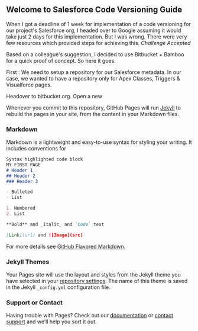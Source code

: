 ## Welcome to Salesforce Code Versioning Guide

When I got a deadline of 1 week for implementation of a code versioning for our project's Salesforce org, I headed over to Google assuming it would take just 2 days for this implementation. But I was wrong. There were very few resources which provided steps for achieving this. *Challenge Accepted*

Based on a colleague's suggestion, I decided to use Bitbucket + Bamboo for a quick proof of concept. So here it goes. 

First : 
We need to setup a repository for our Salesforce metadata. In our case, we wanted to have a repository only for Apex Classes, Triggers & Visualforce pages. 

Headover to bitbucket.org. Open a new 


Whenever you commit to this repository, GitHub Pages will run [Jekyll](https://jekyllrb.com/) to rebuild the pages in your site, from the content in your Markdown files.

### Markdown

Markdown is a lightweight and easy-to-use syntax for styling your writing. It includes conventions for

```markdown
Syntax highlighted code block
MY FIRST PAGE
# Header 1
## Header 2
### Header 3

- Bulleted
- List

1. Numbered
2. List

**Bold** and _Italic_ and `Code` text

[Link](url) and ![Image](src)
```

For more details see [GitHub Flavored Markdown](https://guides.github.com/features/mastering-markdown/).

### Jekyll Themes

Your Pages site will use the layout and styles from the Jekyll theme you have selected in your [repository settings](https://github.com/satyajeetmaharana/sfdc-code-versioning/settings). The name of this theme is saved in the Jekyll `_config.yml` configuration file.

### Support or Contact

Having trouble with Pages? Check out our [documentation](https://help.github.com/categories/github-pages-basics/) or [contact support](https://github.com/contact) and we’ll help you sort it out.
